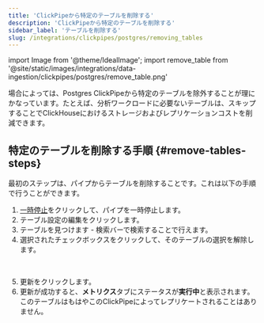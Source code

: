```yaml
---
title: 'ClickPipeから特定のテーブルを削除する'
description: 'ClickPipeから特定のテーブルを削除する'
sidebar_label: 'テーブルを削除する'
slug: /integrations/clickpipes/postgres/removing_tables
---
```


import Image from '@theme/IdealImage';
import remove_table from '@site/static/images/integrations/data-ingestion/clickpipes/postgres/remove_table.png'

場合によっては、Postgres ClickPipeから特定のテーブルを除外することが理にかなっています。たとえば、分析ワークロードに必要ないテーブルは、スキップすることでClickHouseにおけるストレージおよびレプリケーションコストを削減できます。

## 特定のテーブルを削除する手順 {#remove-tables-steps}

最初のステップは、パイプからテーブルを削除することです。これは以下の手順で行うことができます。

1. [一時停止](./pause_and_resume.md)をクリックして、パイプを一時停止します。
2. テーブル設定の編集をクリックします。
3. テーブルを見つけます - 検索バーで検索することで行えます。
4. 選択されたチェックボックスをクリックして、そのテーブルの選択を解除します。
<br/>

<Image img={remove_table} border size="md"/>

5. 更新をクリックします。
6. 更新が成功すると、**メトリクス**タブにステータスが**実行中**と表示されます。このテーブルはもはやこのClickPipeによってレプリケートされることはありません。
